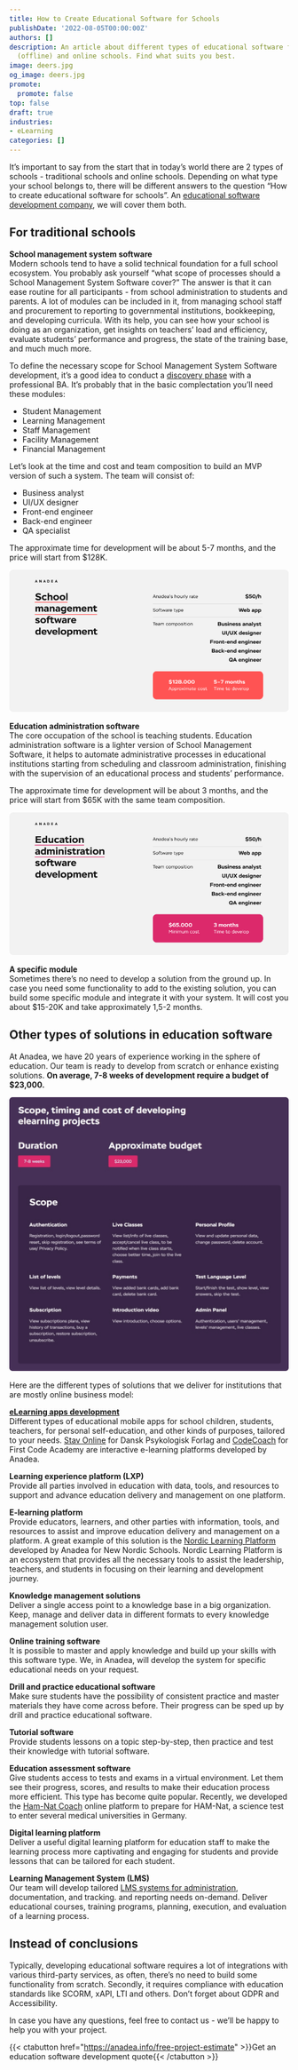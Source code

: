 ```yaml
---
title: How to Create Educational Software for Schools
publishDate: '2022-08-05T00:00:00Z'
authors: []
description: An article about different types of educational software for both traditional
  (offline) and online schools. Find what suits you best.
image: deers.jpg
og_image: deers.jpg
promote:
  promote: false
top: false
draft: true
industries:
- eLearning
categories: []
---
```

It’s important to say from the start that in today’s world there are 2 types of schools - traditional schools and online schools. Depending on what type your school belongs to, there will be different answers to the question “How to create educational software for schools”. An <a href="https://anadea.info/solutions/e-learning-software-development" target="_blank">educational software development company</a>, we will cover them both.

## For traditional schools
__School management system software__<br />
Modern schools tend to have a solid technical foundation for a full school ecosystem. You probably ask yourself “what scope of processes should a School Management System Software cover?” The answer is that it can ease routine for all participants - from school administration to students and parents. A lot of modules can be included in it, from managing school staff and procurement to reporting to governmental institutions, bookkeeping, and developing curricula. With its help, you can see how your school is doing as an organization, get insights on teachers’ load and efficiency, evaluate students’ performance and progress, the state of the training base, and much much more.

To define the necessary scope for School Management System Software development, it’s a good idea to conduct a <a href="https://anadea.info/blog/how-to-turn-your-project-into-fantastic-with-discovery-phase-in-software-development" target="_blank">discovery phase</a> with a professional BA.
It’s probably that in the basic complectation you’ll need these modules:

* Student Management
* Learning Management
* Staff Management
* Facility Management
* Financial Management

Let’s look at the time and cost and team composition to build an MVP version of such a system. The team will consist of:

* Business analyst
* UI/UX designer
* Front-end engineer
* Back-end engineer
* QA specialist

The approximate time for development will be about 5-7 months, and the price will start from $128K.

<picture>
 <source srcset="school_management_software_development.jpg">
 <img src="school_management_software_development.jpg" alt="school management software development" loading="lazy">
</picture>

__Education administration software__<br />
The core occupation of the school is teaching students. Education administration software is a lighter version of School Management Software, it helps to automate administrative processes in educational institutions starting from scheduling and classroom administration, finishing with the supervision of an educational process and students’ performance.

The approximate time for development will be about 3 months, and the price will start from $65K with the same team composition.

<picture>
 <source srcset="education_administration_software_development.jpg">
 <img src="education_administration_software_development.jpg" alt="education administration software development" loading="lazy">
</picture>

__A specific module__<br />
Sometimes there’s no need to develop a solution from the ground up. In case you need some functionality to add to the existing solution, you can build some specific module and integrate it with your system. It will cost you about $15-20K and take approximately 1,5-2 months.

## Other types of solutions in education software
At Anadea, we have 20 years of experience working in the sphere of education. Our team is ready to develop from scratch or enhance existing solutions. __On average, 7-8 weeks of development require a budget of $23,000.__

<picture>
 <source srcset="elearning_software_development_scope_and_cost.png">
 <img src="elearning_software_development_scope_and_cost.png" alt="elearning software development scope and cost" loading="lazy">
</picture>

Here are the different types of solutions that we deliver for institutions that are mostly online business model:

__<a href="https://anadea.info/solutions/e-learning-software-development/m-learning" target="_blank">eLearning apps development</a>__<br />
Different types of educational mobile apps for school children, students, teachers, for personal self-education, and other kinds of purposes, tailored to your needs. <a href="https://anadea.info/projects/stav-online" target="_blank">Stav Online</a> for Dansk Psykologisk Forlag and <a href="https://anadea.info/projects/codecoach-by-first-code-academy" target="_blank">CodeCoach</a> for First Code Academy are interactive e-learning platforms developed by Anadea.

__Learning experience platform (LXP)__<br />
Provide all parties involved in education with data, tools, and resources to support and advance education delivery and management on one platform.

__E-learning platform__<br />
Provide educators, learners, and other parties with information, tools, and resources to assist and improve education delivery and management on a platform. A great example of this solution is the <a href="https://anadea.info/projects/nordic-learning-platform" target="_blank">Nordic Learning Platform</a> developed by Anadea for New Nordic Schools. Nordic Learning Platform is an ecosystem that provides all the necessary tools to assist the leadership, teachers, and students in focusing on their learning and development journey.

__Knowledge management solutions__<br />
Deliver a single access point to a knowledge base in a big organization. Keep, manage and deliver data in different formats to every knowledge management solution user.

__Online training software__<br />
It is possible to master and apply knowledge and build up your skills with this software type. We, in Anadea, will develop the system for specific educational needs on your request.

__Drill and practice educational software__<br />
Make sure students have the possibility of consistent practice and master materials they have come across before. Their progress can be sped up by drill and practice educational software.

__Tutorial software__<br />
Provide students lessons on a topic step-by-step, then practice and test their knowledge with tutorial software.

__Education assessment software__<br />
Give students access to tests and exams in a virtual environment. Let them see their progress, scores, and results to make their education process more efficient. This type has become quite popular. Recently, we developed the <a href="https://anadea.info/projects/ham-nat-coach" target="_blank">Ham-Nat Coach</a> online platform to prepare for HAM-Nat, a science test to enter several medical universities in Germany.

__Digital learning platform__<br />
Deliver a useful digital learning platform for education staff to make the learning process more captivating and engaging for students and provide lessons that can be tailored for each student.

__Learning Management System (LMS)__<br />
Our team will develop tailored <a href="https://anadea.info/solutions/e-learning-software-development/lms" target="_blank">LMS systems for administration</a>, documentation, and tracking. and reporting needs on-demand. Deliver educational courses, training programs, planning, execution, and evaluation of a learning process.

## Instead of conclusions
Typically, developing educational software requires a lot of integrations with various third-party services, as often, there’s no need to build some functionality from scratch. Secondly, it requires compliance with education standards like SCORM, xAPI, LTI and others. Don’t forget about GDPR and Accessibility.

In case you have any questions, feel free to contact us - we’ll be happy to help you with your project.

{{< ctabutton href="https://anadea.info/free-project-estimate" >}}Get an education software development quote{{< /ctabutton >}}
